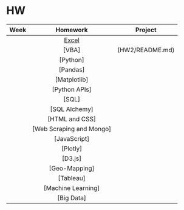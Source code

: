 # HW
|Week| Homework  | Project  |
|:---:|:---:|:---:|
|| [Excel](HW1/README.md)  |   |
|| [VBA]  |(HW2/README.md)   |
|| [Python]  |   |
|| [Pandas]  |   |
|| [Matplotlib]  |   |
|| [Python APIs]  |   |
|| [SQL]  |   |
|| [SQL Alchemy]  |   |
|| [HTML and CSS]  |   |
|| [Web Scraping and Mongo]  |   |
|| [JavaScript]  |   |
|| [Plotly]  |   |
|| [D3.js]  |   |
|| [Geo-Mapping]  |   |
|| [Tableau]  |   |
|| [Machine Learning]  |   |
|| [Big Data] |   |